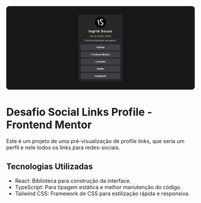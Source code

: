 <img style="border-radius: 8px;" src="../images/Profile-Link.png">

# Desafio Social Links Profile - Frontend Mentor

Este é um projeto de uma pré-visualização de profile links, que seria um perfil e nele todos os links para redes-sociais.

## Tecnologias Utilizadas

- React: Biblioteca para construção da interface.
- TypeScript: Para tipagem estática e melhor manutenção do código.
- Tailwind CSS: Framework de CSS para estilização rápida e responsiva.